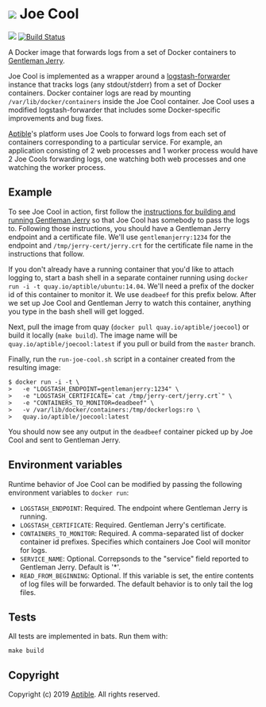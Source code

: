# ![](https://raw.github.com/aptible/straptible/master/lib/straptible/rails/templates/public.api/icon-60px.png) Joe Cool

![](https://quay.io/repository/aptible/joecool/status?token=c28d9560-c6f8-43bd-8b8c-7111009c47c0)
[![Build Status](https://travis-ci.org/aptible/joecool.svg?branch=master)](https://travis-ci.org/aptible/joecool)

A Docker image that forwards logs from a set of Docker containers to
[Gentleman Jerry](https://github.com/aptible/gentlemanjerry).

Joe Cool is implemented as a wrapper around a [logstash-forwarder](https://github.com/elasticsearch/logstash-forwarder)
instance that tracks logs (any stdout/stderr) from a set of Docker containers. Docker container logs are
read by mounting `/var/lib/docker/containers` inside the Joe Cool container. Joe Cool uses a modified
logstash-forwarder that includes some Docker-specific improvements and bug fixes.

[Aptible](https://www.aptible.com)'s platform uses Joe Cools to forward logs from each set of containers
corresponding to a particular service. For example, an application consisting of 2 web processes and
1 worker process would have 2 Joe Cools forwarding logs, one watching both web processes and one watching
the worker process.

## Example

To see Joe Cool in action, first follow the
[instructions for building and running Gentleman Jerry](https://github.com/aptible/gentlemanjerry#example)
so that Joe Cool has somebody to pass the logs to. Following those instructions, you should have a
Gentleman Jerry endpoint and a certificate file. We'll use `gentlemanjerry:1234` for the endpoint and
`/tmp/jerry-cert/jerry.crt` for the certificate file name in the instructions that follow.

If you don't already have a running container that you'd like to attach logging to, start a bash shell
in a separate container running using `docker run -i -t quay.io/aptible/ubuntu:14.04`. We'll need a
prefix of the docker id of this container to monitor it. We use `deadbeef` for this prefix below. After
we set up Joe Cool and Gentleman Jerry to watch this container, anything you type in the bash shell will
get logged.

Next, pull the image from quay (`docker pull quay.io/aptible/joecool`) or build it locally
(`make build`). The image name will be `quay.io/aptible/joecool:latest` if you pull or build
from the `master` branch.

Finally, run the `run-joe-cool.sh` script in a container created from the resulting image:

```
$ docker run -i -t \
>   -e "LOGSTASH_ENDPOINT=gentlemanjerry:1234" \
>   -e "LOGSTASH_CERTIFICATE=`cat /tmp/jerry-cert/jerry.crt`" \
>   -e "CONTAINERS_TO_MONITOR=deadbeef" \
>   -v /var/lib/docker/containers:/tmp/dockerlogs:ro \
>   quay.io/aptible/joecool:latest
```

You should now see any output in the `deadbeef` container picked up by Joe Cool and sent to Gentleman
Jerry.

## Environment variables

Runtime behavior of Joe Cool can be modified by passing the following environment variables to
`docker run`:

* `LOGSTASH_ENDPOINT`: Required. The endpoint where Gentleman Jerry is running.
* `LOGSTASH_CERTIFICATE`: Required. Gentleman Jerry's certificate.
* `CONTAINERS_TO_MONITOR`: Required. A comma-separated list of docker container id prefixes. Specifies
   which containers Joe Cool will monitor for logs.
* `SERVICE_NAME`: Optional. Correpsonds to the "service" field reported to Gentleman Jerry. Default
   is '*'.
* `READ_FROM_BEGINNING`: Optional. If this variable is set, the entire contents of log files will be
   forwarded. The default behavior is to only tail the log files.

## Tests

All tests are implemented in bats. Run them with:

    make build

## Copyright

Copyright (c) 2019 [Aptible](https://www.aptible.com). All rights reserved.
